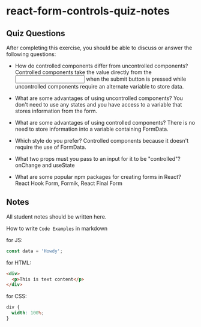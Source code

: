 # react-form-controls-quiz-notes

## Quiz Questions

After completing this exercise, you should be able to discuss or answer the following questions:

- How do controlled components differ from uncontrolled components?
  Controlled components take the value directly from the <input> when the submit button is pressed while uncontrolled components require an alternate variable to store data.

- What are some advantages of using uncontrolled components?
  You don't need to use any states and you have access to a variable that stores information from the form.

- What are some advantages of using controlled components?
  There is no need to store information into a variable containing FormData.

- Which style do you prefer?
  Controlled components because it doesn't require the use of FormData.

- What two props must you pass to an input for it to be "controlled"?
  onChange and useState

- What are some popular npm packages for creating forms in React?
  React Hook Form, Formik, React Final Form

## Notes

All student notes should be written here.

How to write `Code Examples` in markdown

for JS:

```javascript
const data = 'Howdy';
```

for HTML:

```html
<div>
  <p>This is text content</p>
</div>
```

for CSS:

```css
div {
  width: 100%;
}
```
